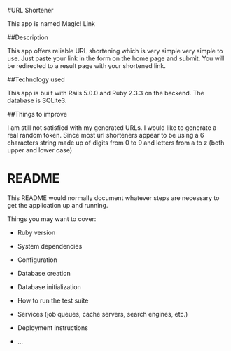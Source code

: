 #URL Shortener

This app is named Magic! Link

##Description

This app offers reliable URL shortening which is very simple very simple to use. Just paste your link in the form on the home page and submit. You will be redirected to a result page with your shortened link.

##Technology used

This app is built with Rails 5.0.0 and Ruby 2.3.3 on the backend. The database is SQLite3.

##Things to improve

I am still not satisfied with my generated URLs. I would like to generate a real random token. Since most url shorteners appear to be using a 6 characters string made up of digits from 0 to 9 and letters from a to z (both upper and lower case)

# README

This README would normally document whatever steps are necessary to get the
application up and running.

Things you may want to cover:

* Ruby version

* System dependencies

* Configuration

* Database creation

* Database initialization

* How to run the test suite

* Services (job queues, cache servers, search engines, etc.)

* Deployment instructions

* ...
